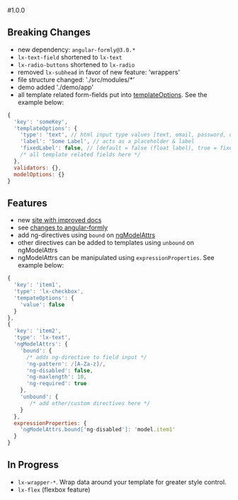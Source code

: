 #1.0.0

## Breaking Changes
- new dependency: `angular-formly@3.0.*`
- `lx-text-field` shortened to `lx-text`
- `lx-radio-buttons` shortened to `lx-radio`
- removed `lx-subhead` in favor of new feature: 'wrappers'
- file structure changed: './src/modules/*'
- demo added './demo/app'
- all template related form-fields put into [templateOptions](https://github.com/formly-js/angular-formly#templateoptions-). See the example below:

```javascript
{
  'key': 'someKey',
  'templateOptions': {
    'type': 'text', // html input type values [text, email, password, url, number]
    'label': 'Some Label', // acts as a placeholder & label
    'fixedLabel': false, // [default = false (float label), true = fixed label]
    /* all template related fields here */
  },
  validators: {},
  modelOptions: {}
}
```

## Features
- new [site with improved docs](https://github.com/formly-js/angular-formly-templates-lumx)
- see [changes to angular-formly](https://github.com/formly-js/angular-formly/blob/master/CHANGELOG.md)
- add ng-directives using `bound` on [ngModelAttrs](https://github.com/formly-js/angular-formly#ngmodelattrs-object)
- other directives can be added to templates using `unbound` on ngModelAttrs
- ngModelAttrs can be manipulated using `expressionProperties`. See example below:

```javascript
{
  'key': 'item1',
  'type': 'lx-checkbox',
  'tempateOptions': {
    'value': false
  }
},
{
  'key': 'item2',
  'type': 'lx-text',
  'ngModelAttrs': {
    'bound': {
      /* adds ng-directive to field input */
      'ng-pattern': /[A-Za-z]/,
      'ng-disabled': false,
      'ng-maxlength': 10,
      'ng-required': true
    },
    'unbound': {
       /* add other/custom directives here */
    }
  },
  expressionProperties: {
    'ngModelAttrs.bound['ng-disabled']: 'model.item1'
  }
}
```


## In Progress
- `lx-wrapper-*`. Wrap data around your template for greater style control.
- `lx-flex` (flexbox feature)